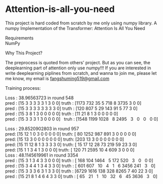 # Attention-is-all-you-need
This project is hard coded from scratch by me only using numpy library.
A numpy Implementation of the Transformer: Attention Is All You Need

Requirements                                                                                                                               
NumPy

Why This Project?

The preprocess is quoted from others' project. But as you can see, the deeplearning part of attention only use numpy!!!  If you are interested in write deeplearning piplines from scratch, and wanna to join me, please let me know, my email is fangshuming519@gmail.com

Training process:

Loss :  38.96563723  in round  548                                                                                                       
pred : [15  3  3  3  3  3  1  3  0  0]   truth : [1173  732   35    5  718    8 3735    3    0    0]                                       
pred : [15  3  3  3  3  3  3  3  3  0]   truth : [120 807   5  29 143  91   5  77   3   0]                                                 
pred : [15  3  8  1  3  0  0  0  0  0]   truth : [11 21  8  1  3  0  0  0  0  0]                                                           
pred : [15  3  3  3  1  3  0  0  0  0]   truh  : [1548 1199 1028    8 2495    3    0    0    0   0]                                       

Loss :  29.8520902803  in round  957                                                                                                       
pred: [15 12  1  0  3  0  0  0  0  0]    truth: [  80 1252  987  891    3    0    0    0    0    0]                                       
pred: [15 13  3  0  0  0  0  0  0  0]    truth: [203  13   3   0   0   0   0   0   0   0]                                                 
pred: [15 11 12  8  1  3  3  3  3  0]    truth: [ 15  17  12  28  73 219  59  23   3   0]                                                 
pred: [15  1  1  3  4  1  3  0  0  0]    truth: [ 120   71 2595   10    4  609    3    0    0    0]                                        
Loss :  48.1145619961  in round  3354                                                                                                     
pred : [15  3  1  3  4  3  3  0  0  0]    truth : [ 168  104 1464    5  172  520    3    0    0   0]                                     
pred : [15  3  4  4  1  3  4  3  3  0]    truth : [ 601  607   10    4    1    6 3456  241    3    0]
pred : [15  3  3  3  6  3  1  3  3  0]    truth : [6729 1616  138  328 8265    7   40   22    3    0]
pred : [15 21  8  1  4  6  4  3  3  0]    truth : [  65   21    1   10   32    6   45 3636    3    0]

